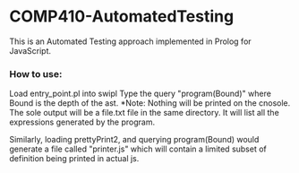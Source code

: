 # COMP410-AutomatedTesting
This is an Automated Testing approach implemented in Prolog for JavaScript.

### How to use:
Load entry_point.pl into swipl
Type the query "program(Bound)" where Bound is the depth of the ast. 
*Note: Nothing will be printed on the cnosole.
The sole output will be a file.txt file in the same directory. It will list all the expressions generated by the program.

Similarly, loading prettyPrint2, and querying program(Bound) would generate a file called "printer.js" which will contain a limited subset of definition being printed in actual js.
